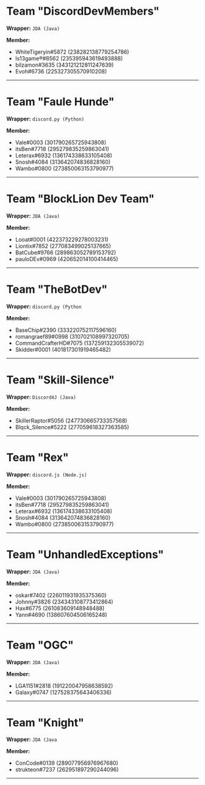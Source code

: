 # Team "DiscordDevMembers"

**Wrapper:** `JDA (Java)`

**Member:**  
- WhiteTigeryin#5872 (238282138779254786)
- ls13game®#8562 (235395943619493888)
- bilzamon#3635 (343121212811247639)
- Evoh#6736 (225327305570910208) 

---

# Team "Faule Hunde"

**Wrapper:** `discord.py (Python)`

**Member:**  
- Vale#0003 (301790265725943808)
- itsBen#7718 (295279835259863041) 
- Leterax#6932 (136174338633105408) 
- Snosh#4084 (313642074836828160) 
- Wambo#0800 (273850063153790977) 

---

# Team "BlockLion Dev Team"

**Wrapper:** `JDA (Java)`

**Member:**  
- Looat#0001 (422373229278003231)
- Liontix#7852 (277083499025137665)
- BatCube#9766 (289863052789153792)
- pauloDEv#0969 (420652014100414465)

---

# Team "TheBotDev"

**Wrapper:** `discord.py (Python`

**Member:**  
- BaseChip#2390 (333220752117596160)
- romangraef89#0998 (310702108997320705)
- CommandCrafterHD#7075 (137259132305539072)
- Skidder#0001 (401817301919465482)

---

# Team "Skill-Silence"

**Wrapper:** `Discord4J (Java)`

**Member:**  
- SkillerRaptor#5056 (247730665733357568)
- Blqck_Silence#5222 (277059618327363585)

---

# Team "Rex"

**Wrapper:** `discord.js (Node.js)`

**Member:**  
- Vale#0003 (301790265725943808)
- itsBen#7718 (295279835259863041) 
- Leterax#6932 (136174338633105408) 
- Snosh#4084 (313642074836828160) 
- Wambo#0800 (273850063153790977) 

---

# Team "UnhandledExceptions"

**Wrapper:** `JDA (Java)`

**Member:**  
- oskar#7402 (226011931935375360)
- Johnny#3826 (234343108773412864)
- Hax#6775 (261083609148948488)
- Yann#4690 (138607604506165248)

---

# Team "OGC"

**Wrapper:** `JDA (Java)`

**Member:**  
- LGA1151#2818 (191220047958638592)
- Galaxy#0747 (127528375643406336)

---

# Team "Knight"

**Wrapper:** `JDA (Java`

**Member:**  
- ConCode#0139 (289077956976967680)
- strukteon#7237 (262951897290244096)

---
